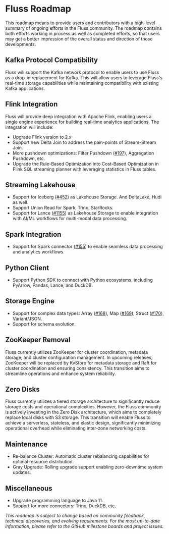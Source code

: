 # Fluss Roadmap
This roadmap means to provide users and contributors with a high-level summary of ongoing efforts in the Fluss community. The roadmap contains both efforts working in process as well as completed efforts, so that users may get a better impression of the overall status and direction of those developments.
## Kafka Protocol Compatibility
Fluss will support the Kafka network protocol to enable users to use Fluss as a drop-in replacement for Kafka. This will allow users to leverage Fluss's real-time storage capabilities while maintaining compatibility with existing Kafka applications.
## Flink Integration
Fluss will provide deep integration with Apache Flink, enabling users a single engine experience for building real-time analytics applications. The integration will include:
- Upgrade Flink version to 2.x
- Support new Delta Join to address the pain-points of Stream-Stream Join.
- More pushdown optimizations: Filter Pushdown ([#197](https://github.com/apache/fluss/issues/197)), Aggregation Pushdown, etc.
- Upgrade the Rule-Based Optimization into Cost-Based Optimization in Flink SQL streaming planner with leveraging statistics in Fluss tables.
## Streaming Lakehouse
- Support for Iceberg ([#452](https://github.com/apache/fluss/issues/452)) as Lakehouse Storage. And DeltaLake, Hudi as well.
- Support Union Read for Spark, Trino, StarRocks.
- Support for Lance ([#1155](https://github.com/apache/fluss/issues/1155)) as Lakehouse Storage to enable integration with AI/ML workflows for multi-modal data processing.
## Spark Integration
- Support for Spark connector ([#155](https://github.com/apache/fluss/issues/155)) to enable seamless data processing and analytics workflows.
## Python Client
- Support Python SDK to connect with Python ecosystems, including PyArrow, Pandas, Lance, and DuckDB.
## Storage Engine
- Support for complex data types: Array ([#168](https://github.com/apache/fluss/issues/168)), Map ([#169](https://github.com/apache/fluss/issues/169)), Struct ([#170](https://github.com/apache/fluss/issues/170)), Variant/JSON.
- Support for schema evolution.
## ZooKeeper Removal
Fluss currently utilizes ZooKeeper for cluster coordination, metadata storage, and cluster configuration management. In upcoming releases, ZooKeeper will be replaced by KvStore for metadata storage and Raft for cluster coordination and ensuring consistency. This transition aims to streamline operations and enhance system reliability.

## Zero Disks
Fluss currently utilizes a tiered storage architecture to significantly reduce storage costs and operational complexities. However, the Fluss community is actively investing in the Zero Disk architecture, which aims to completely replace local disks with S3 storage. This transition will enable Fluss to achieve a serverless, stateless, and elastic design, significantly minimizing operational overhead while eliminating inter-zone networking costs.
## Maintenance
- Re-balance Cluster: Automatic cluster rebalancing capabilities for optimal resource distribution.
- Gray Upgrade: Rolling upgrade support enabling zero-downtime system updates.
## Miscellaneous
- Upgrade programming language to Java 11.
- Support for more connectors: Trino, DuckDB, etc.

*This roadmap is subject to change based on community feedback, technical discoveries, and evolving requirements. For the most up-to-date information, please refer to the GitHub milestone boards and project issues.*